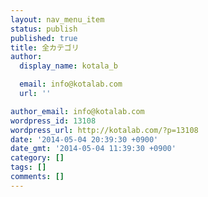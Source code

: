 ```yaml
---
layout: nav_menu_item
status: publish
published: true
title: 全カテゴリ
author:
  display_name: kotala_b

  email: info@kotalab.com
  url: ''

author_email: info@kotalab.com
wordpress_id: 13108
wordpress_url: http://kotalab.com/?p=13108
date: '2014-05-04 20:39:30 +0900'
date_gmt: '2014-05-04 11:39:30 +0900'
category: []
tags: []
comments: []
---
```


